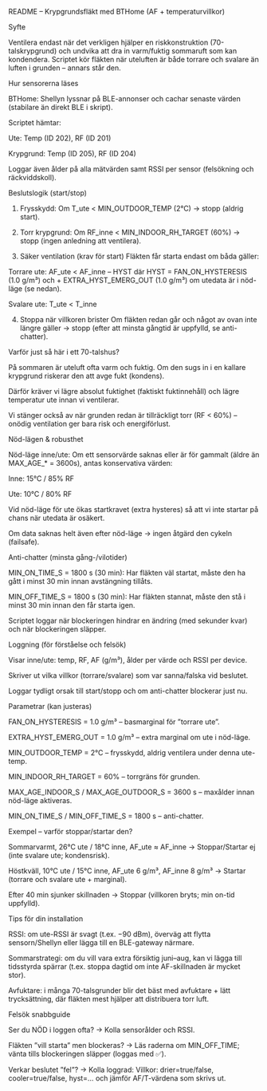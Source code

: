 README – Krypgrundsfläkt med BTHome (AF + temperaturvillkor)

Syfte

Ventilera endast när det verkligen hjälper en riskkonstruktion (70-talskrypgrund) och undvika att dra in varm/fuktig sommaruft som kan kondendera. Scriptet kör fläkten när uteluften är både torrare och svalare än luften i grunden – annars står den.

Hur sensorerna läses

BTHome: Shellyn lyssnar på BLE-annonser och cachar senaste värden (stabilare än direkt BLE i skript).

Scriptet hämtar:

Ute: Temp (ID 202), RF (ID 201)

Krypgrund: Temp (ID 205), RF (ID 204)


Loggar även ålder på alla mätvärden samt RSSI per sensor (felsökning och räckviddskoll).


Beslutslogik (start/stop)

1. Frysskydd: Om T_ute < MIN_OUTDOOR_TEMP (2°C) → stopp (aldrig start).


2. Torr krypgrund: Om RF_inne < MIN_INDOOR_RH_TARGET (60%) → stopp (ingen anledning att ventilera).


3. Säker ventilation (krav för start)
Fläkten får starta endast om båda gäller:

Torrare ute: AF_ute < AF_inne – HYST
där HYST = FAN_ON_HYSTERESIS (1.0 g/m³)
och + EXTRA_HYST_EMERG_OUT (1.0 g/m³) om utedata är i nöd-läge (se nedan).

Svalare ute: T_ute < T_inne



4. Stoppa när villkoren brister
Om fläkten redan går och något av ovan inte längre gäller → stopp (efter att minsta gångtid är uppfylld, se anti-chatter).



Varför just så här i ett 70-talshus?

På sommaren är uteluft ofta varm och fuktig. Om den sugs in i en kallare krypgrund riskerar den att avge fukt (kondens).

Därför kräver vi lägre absolut fuktighet (faktiskt fuktinnehåll) och lägre temperatur ute innan vi ventilerar.

Vi stänger också av när grunden redan är tillräckligt torr (RF < 60%) – onödig ventilation ger bara risk och energiförlust.


Nöd-lägen & robusthet

Nöd-läge inne/ute: Om ett sensorvärde saknas eller är för gammalt (äldre än MAX_AGE_* = 3600s), antas konservativa värden:

Inne: 15°C / 85% RF

Ute: 10°C / 80% RF


Vid nöd-läge för ute ökas startkravet (extra hysteres) så att vi inte startar på chans när utedata är osäkert.

Om data saknas helt även efter nöd-läge → ingen åtgärd den cykeln (failsafe).


Anti-chatter (minsta gång-/vilotider)

MIN_ON_TIME_S = 1800 s (30 min): Har fläkten väl startat, måste den ha gått i minst 30 min innan avstängning tillåts.

MIN_OFF_TIME_S = 1800 s (30 min): Har fläkten stannat, måste den stå i minst 30 min innan den får starta igen.

Scriptet loggar när blockeringen hindrar en ändring (med sekunder kvar) och när blockeringen släpper.


Loggning (för förståelse och felsök)

Visar inne/ute: temp, RF, AF (g/m³), ålder per värde och RSSI per device.

Skriver ut vilka villkor (torrare/svalare) som var sanna/falska vid beslutet.

Loggar tydligt orsak till start/stopp och om anti-chatter blockerar just nu.


Parametrar (kan justeras)

FAN_ON_HYSTERESIS = 1.0 g/m³ – basmarginal för ”torrare ute”.

EXTRA_HYST_EMERG_OUT = 1.0 g/m³ – extra marginal om ute i nöd-läge.

MIN_OUTDOOR_TEMP = 2°C – frysskydd, aldrig ventilera under denna ute-temp.

MIN_INDOOR_RH_TARGET = 60% – torrgräns för grunden.

MAX_AGE_INDOOR_S / MAX_AGE_OUTDOOR_S = 3600 s – maxålder innan nöd-läge aktiveras.

MIN_ON_TIME_S / MIN_OFF_TIME_S = 1800 s – anti-chatter.


Exempel – varför stoppar/startar den?

Sommarvarmt, 26°C ute / 18°C inne, AF_ute ≈ AF_inne → Stoppar/Startar ej (inte svalare ute; kondensrisk).

Höstkväll, 10°C ute / 15°C inne, AF_ute 6 g/m³, AF_inne 8 g/m³ → Startar (torrare och svalare ute + marginal).

Efter 40 min sjunker skillnaden → Stoppar (villkoren bryts; min on-tid uppfylld).


Tips för din installation

RSSI: om ute-RSSI är svagt (t.ex. −90 dBm), överväg att flytta sensorn/Shellyn eller lägga till en BLE-gateway närmare.

Sommarstrategi: om du vill vara extra försiktig juni–aug, kan vi lägga till tidsstyrda spärrar (t.ex. stoppa dagtid om inte AF-skillnaden är mycket stor).

Avfuktare: i många 70-talsgrunder blir det bäst med avfuktare + lätt trycksättning, där fläkten mest hjälper att distribuera torr luft.


Felsök snabbguide

Ser du NÖD i loggen ofta? → Kolla sensorålder och RSSI.

Fläkten ”vill starta” men blockeras? → Läs raderna om MIN_OFF_TIME; vänta tills blockeringen släpper (loggas med ✅).

Verkar beslutet ”fel”? → Kolla loggrad: Villkor: drier=true/false, cooler=true/false, hyst=… och jämför AF/T-värdena som skrivs ut.



